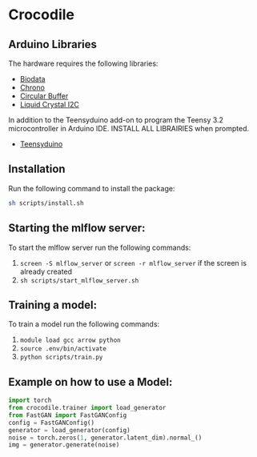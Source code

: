 # Crocodile

## Arduino Libraries

The hardware requires the following libraries:

- [Biodata](https://github.com/eringee/Biodata)
- [Chrono](https://github.com/SofaPirate/Chrono)
- [Circular Buffer](https://github.com/rlogiacco/CircularBuffer)
- [Liquid Crystal I2C](https://www.arduino.cc/reference/en/libraries/liquidcrystal-i2c/)

In addition to the Teensyduino add-on to program the Teensy 3.2 microcontroller in Arduino IDE. INSTALL ALL LIBRAIRIES when prompted.

- [Teensyduino](https://www.pjrc.com/teensy/teensyduino.html)

## Installation
Run the following command to install the package:
```bash
sh scripts/install.sh
```

## Starting the mlflow server:
To start the mlflow server run the following commands:
1. `screen -S mlflow_server`  or `screen -r mlflow_server` if the screen is already created
2. `sh scripts/start_mlflow_server.sh`

## Training a model:
To train a model run the following commands:
1. `module load gcc arrow python`
2. `source .env/bin/activate`
3. `python scripts/train.py`

## Example on how to use a Model:
```python
import torch
from crocodile.trainer import load_generator
from FastGAN import FastGANConfig
config = FastGANConfig()
generator = load_generator(config)
noise = torch.zeros(1, generator.latent_dim).normal_()
img = generator.generate(noise)
```

